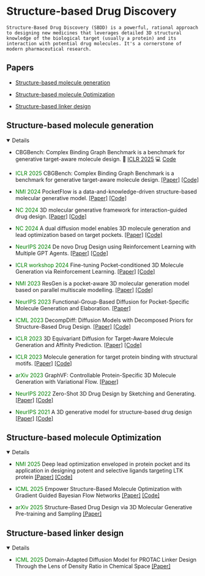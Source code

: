 # Structure-based Drug Discovery

```
Structure-Based Drug Discovery (SBDD) is a powerful, rational approach to designing new medicines that leverages detailed 3D structural knowledge of the biological target (usually a protein) and its interaction with potential drug molecules. It's a cornerstone of modern pharmaceutical research.
```

## Papers
* [Structure-based molecule generation](#Structure-based_molecule_generation)

* [Structure-based molecule Optimization](#Structure-based_molecule_Optimization)

* [Structure-based linker design](#Structure-based_linker_design)




## Structure-based molecule generation
<details open>
<summary>Details</summary>



- CBGBench: Complex Binding Graph Benchmark is a benchmark for generative target-aware molecule design.
📄 [ICLR 2025](https://arxiv.org/pdf/2406.10840)   💻 [Code](https://github.com/EDAPINENUT/CBGBench)

- <span style="color: green;">ICLR  2025</span> CBGBench: Complex Binding Graph Benchmark is a benchmark for generative target-aware molecule design. 
 [[Paper]](https://arxiv.org/pdf/2406.10840)  [[Code]](https://github.com/EDAPINENUT/CBGBench)



- <span style="color: green;">NMI 2024</span> PocketFlow is a data-and-knowledge-driven structure-based molecular generative model. 
[[Paper]](https://www.nature.com/articles/s42256-024-00808-8)  [[Code]](https://github.com/Saoge123/PocketFlow)


- <span style="color: green;">NC 2024</span> 3D molecular generative framework for interaction-guided drug design. 
[[Paper]](https://www.nature.com/articles/s41467-024-47011-2)  [[Code]](https://github.com/ACE-KAIST/DeepICL)

- <span style="color: green;">NC 2024</span> A dual diffusion model enables 3D molecule generation and lead optimization based on target pockets. 
[[Paper]](https://www.nature.com/articles/s41467-024-46569-1)  [[Code]](https://github.com/Layne-Huang/PMDM/tree/main)


- <span style="color: green;">NeurIPS  2024</span> De novo Drug Design using Reinforcement Learning with Multiple GPT Agents. 
[[Paper]](https://arxiv.org/pdf/2401.06155)  [[Code]](https://github.com/HXYfighter/MolRL-MGPT)


- <span style="color: green;">ICLR workshop  2024</span> Fine-tuning Pocket-conditioned 3D Molecule Generation via Reinforcement Learning. 
[[Paper]](https://openreview.net/pdf?id=hlzRzr9ksu)  [[Code]](https://github.com/deargen/Pocket2Mol_RL_public)


- <span style="color: green;">NMI  2023</span> ResGen is a pocket-aware 3D molecular generation model based on parallel multiscale modelling. 
[[Paper]](https://www.nature.com/articles/s42256-023-00712-7)  [[Code]](https://github.com/OdinZhang/ResGen)



- <span style="color: green;">NeurIPS  2023</span> Functional-Group-Based Diffusion for Pocket-Specific Molecule Generation and Elaboration. 
[[Paper]](https://proceedings.neurips.cc/paper_files/paper/2023/file/6cdd4ce9330025967dd1ed0bed3010f5-Paper-Conference.pdf) 


- <span style="color: green;">ICML 2023</span>  DecompDiff: Diffusion Models with Decomposed Priors for Structure-Based Drug Design. 
[[Paper]](https://arxiv.org/pdf/2403.07902)  [[Code]](https://github.com/bytedance/DecompDiff)


- <span style="color: green;">ICLR 2023</span>  3D Equivariant Diffusion for Target-Aware Molecule Generation and Affinity Prediction.
 [[Paper]](https://arxiv.org/pdf/2303.03543)  [[Code]](https://github.com/guanjq/targetdiff)


- <span style="color: green;">ICLR 2023</span>  Molecule generation for target protein binding with structural motifs.
[[Paper]](https://openreview.net/pdf?id=Rq13idF0F73)  [[Code]](https://github.com/zaixizhang/FLAG)


- <span style="color: green;">arXiv 2023</span>  GraphVF: Controllable Protein-Specific 3D Molecule Generation with Variational Flow. 
[[Paper]](https://arxiv.org/pdf/2304.12825) 


- <span style="color: green;">NeurIPS 2022</span>  Zero-Shot 3D Drug Design by Sketching and Generating.   
[[Paper]](https://proceedings.neurips.cc/paper_files/paper/2022/file/96ddbf813f042e8ff891b4d6f7149bb6-Paper-Conference.pdf)  [[Code]](https://github.com/longlongman/DESERT)



- <span style="color: green;">NeurIPS 2021</span> A 3D generative model for structure-based drug design 
[[Paper]](https://proceedings.neurips.cc/paper_files/paper/2021/file/314450613369e0ee72d0da7f6fee773c-Paper.pdf)  [[Code]](https://github.com/luost26/3D-Generative-SBDD)



## Structure-based molecule Optimization
<details open>
<summary>Details</summary>

- <span style="color: green;">NMI 2025 </span> Deep lead optimization enveloped in protein pocket and its application in designing potent and selective ligands targeting LTK protein 
[[Paper]](https://www.nature.com/articles/s42256-025-00997-w)  [[Code]](https://github.com/OdinZhang/Delete)


- <span style="color: green;">ICML 2025 </span> Empower Structure-Based Molecule Optimization with Gradient Guided Bayesian Flow Networks 
[[Paper]](https://openreview.net/pdf?id=CIoBEB17FT)  [[Code]](https://github.com/AlgoMole/MolCRAFT)


- <span style="color: green;">arXiv 2025 </span> Structure-Based Drug Design via 3D Molecular Generative Pre-training and Sampling 
[[Paper]](https://arxiv.org/pdf/2402.14315) 



## Structure-based linker design
<details open>
<summary>Details</summary>

- <span style="color: green;">ICML 2025 </span> Domain-Adapted Diffusion Model for PROTAC Linker Design Through the Lens of Density Ratio in Chemical Space
 [[Paper]](https://openreview.net/pdf?id=jkyUbkNJyH)  
